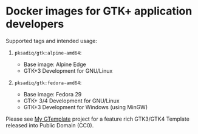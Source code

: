 # Docker images for GTK+ application developers


Supported tags and intended usage:

1. `pksadiq/gtk:alpine-amd64`:
   * Base image: Alpine Edge
   * GTK+3 Development for GNU/Linux

1. `pksadiq/gtk:fedora-amd64`:
   * Base image: Fedora 29
   * GTK+ 3/4 Development for GNU/Linux
   * GTK+3 Development for Windows (using MinGW)
  

Please see [My GTemplate][my-gtemplate] project for a feature rich
GTK3/GTK4 Template released into Public Domain (CC0).

[my-gtemplate]: https://www.sadiqpk.org/projects/my-gtemplate.html
